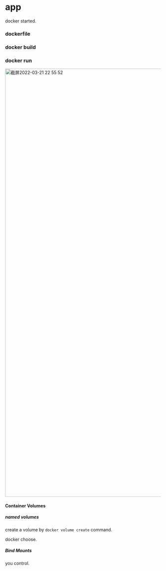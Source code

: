 # app
docker started.

### dockerfile

### docker build

### docker run

<img width="1379" alt="截屏2022-03-21 22 55 52" src="https://user-images.githubusercontent.com/37278360/159289620-4d9d1721-0b49-4144-97c9-c9463bcb3151.png">


#### Container Volumes

#####  named volumes
create a volume by `docker volume create` command.

docker choose.

##### Bind Mounts

you control.

#### 